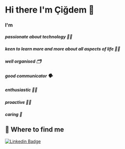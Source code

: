 # Hi there I'm Çiğdem 👋

### I'm 
##### passionate about technology 👩‍💻
##### keen to learn more and more about all aspects of life 👩‍🏫
##### well organised 🗂
##### good communicator 🗣
##### enthusiastic 💁‍♀️
##### proactive 🧏‍♀️
##### caring 💜

## 👀 Where to find me

[![Linkedin Badge](https://img.shields.io/badge/-Cigdem-0e76a8?style=flat&labelColor=0e76a8&logo=linkedin&logoColor=white)](https://www.linkedin.com/in/cigdem-ozturk) 
